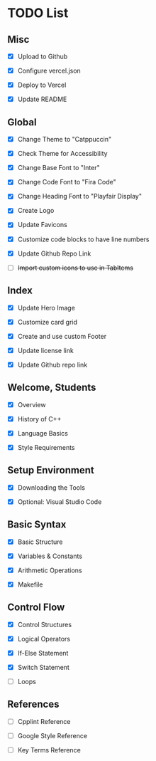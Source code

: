 # TODO List

## Misc

- [x] Upload to Github

- [x] Configure vercel.json

- [x] Deploy to Vercel

- [x] Update README

## Global

- [x] Change Theme to "Catppuccin"

- [x] Check Theme for Accessibility

- [x] Change Base Font to "Inter"

- [x] Change Code Font to "Fira Code"

- [x] Change Heading Font to "Playfair Display"

- [x] Create Logo

- [x] Update Favicons

- [x] Customize code blocks to have line numbers

- [x] Update Github Repo Link

- [ ] ~~Import custom icons to use in TabItems~~

## Index

- [x] Update Hero Image

- [x] Customize card grid

- [x] Create and use custom Footer

- [x] Update license link

- [x] Update Github repo link

## Welcome, Students

- [x] Overview

- [x] History of C++

- [x] Language Basics

- [x] Style Requirements

## Setup Environment

- [x] Downloading the Tools

- [x] Optional: Visual Studio Code

## Basic Syntax

- [x] Basic Structure

- [x] Variables & Constants

- [x] Arithmetic Operations

- [x] Makefile

## Control Flow

- [x] Control Structures

- [x] Logical Operators

- [x] If-Else Statement

- [x] Switch Statement

- [ ] Loops

## References

- [ ] Cpplint Reference

- [ ] Google Style Reference

- [ ] Key Terms Reference
